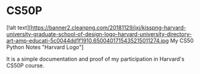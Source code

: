# CS50P
[!alt text][https://banner2.cleanpng.com/20181129/jxj/kisspng-harvard-university-graduate-school-of-design-logo-harvard-university-directory-art-amp-educati-5c0044dd1f1910.6500401715435215011274.jpg
My CS50 Python Notes "Harvard Logo"]

It is a simple documentation and proof of my participation in Harvard's CS50P course.
